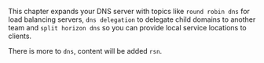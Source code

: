 This chapter expands your DNS server with topics like `round robin dns`
for load balancing servers, `dns delegation` to delegate child domains
to another team and `split horizon dns` so you can provide local service
locations to clients.

There is more to `dns`, content will be added `rsn`.
